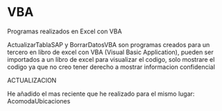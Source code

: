 # VBA
Programas realizados en Excel con VBA

ActualizarTablaSAP y BorrarDatosVBA son programas creados para un tercero
en libro de excel con VBA (Visual Basic Application), pueden ser 
importados a un libro de excel para visualizar el codigo, 
solo mostrare el codigo ya que no creo tener derecho a mostrar 
informacion confidencial

ACTUALIZACION

He añadido el mas reciente que he realizado para el mismo lugar:
AcomodaUbicaciones